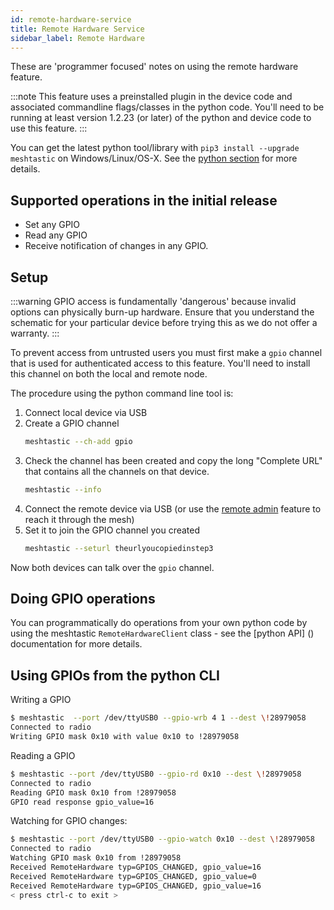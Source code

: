 ```yaml
---
id: remote-hardware-service
title: Remote Hardware Service
sidebar_label: Remote Hardware
---
```


These are 'programmer focused' notes on using the remote hardware feature.  

:::note
This feature uses a preinstalled plugin in the device code and associated commandline flags/classes in the python code.  You'll need to be running at least version 1.2.23 (or later) of the python and device code to use this feature.
:::

You can get the latest python tool/library with `pip3 install --upgrade meshtastic` on Windows/Linux/OS-X. See the [python section](/docs/software/python/python-installation) for more details.

## Supported operations in the initial release

- Set any GPIO
- Read any GPIO
- Receive notification of changes in any GPIO.

## Setup

:::warning
GPIO access is fundamentally 'dangerous' because invalid options can physically burn-up hardware. Ensure that you understand the schematic for your particular device before trying this as we do not offer a warranty.
:::

To prevent access from untrusted users you must first make a `gpio` channel that is used for authenticated access to this feature.  You'll need to install this channel on both the local and remote node.

The procedure using the python command line tool is:

1. Connect local device via USB
2. Create a GPIO channel
    ```bash
    meshtastic --ch-add gpio
    ```
3. Check the channel has been created and copy the long "Complete URL" that contains all the channels on that device.
    ```bash
    meshtastic --info
    ```
4. Connect the remote device via USB (or use the [remote admin](device-remote-admin) feature to reach it through the mesh)
5. Set it to join the GPIO channel you created
    ```bash
    meshtastic --seturl theurlyoucopiedinstep3
    ```

Now both devices can talk over the `gpio` channel.

## Doing GPIO operations

You can programmatically do operations from your own python code by using the meshtastic `RemoteHardwareClient` class - see the [python API] () documentation for more details.

## Using GPIOs from the python CLI

Writing a GPIO
```bash title="Expected output"
$ meshtastic  --port /dev/ttyUSB0 --gpio-wrb 4 1 --dest \!28979058 
Connected to radio
Writing GPIO mask 0x10 with value 0x10 to !28979058
```

Reading a GPIO
```bash title="Expected output"
$ meshtastic --port /dev/ttyUSB0 --gpio-rd 0x10 --dest \!28979058 
Connected to radio
Reading GPIO mask 0x10 from !28979058
GPIO read response gpio_value=16
```

Watching for GPIO changes:
```bash title="Expected output"
$ meshtastic --port /dev/ttyUSB0 --gpio-watch 0x10 --dest \!28979058 
Connected to radio
Watching GPIO mask 0x10 from !28979058
Received RemoteHardware typ=GPIOS_CHANGED, gpio_value=16
Received RemoteHardware typ=GPIOS_CHANGED, gpio_value=0
Received RemoteHardware typ=GPIOS_CHANGED, gpio_value=16
< press ctrl-c to exit >
```
